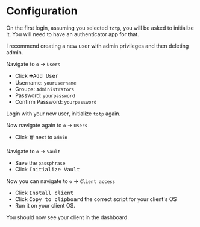 # Configuration

On the first login, assuming you selected `totp`, you will be asked to initialize it.
You will need to have an authenticator app for that.

I recommend creating a new user with admin privileges and then deleting admin.

Navigate to `⚙️` -> `Users`

- Click <kbd>➕Add User</kbd>
- Username: `yourusername`
- Groups: `Administrators`
- Password: `yourpassword`
- Confirm Password: `yourpassword`

Login with your new user, initialize `totp` again.

Now navigate again to `⚙️` -> `Users`

- Click <kbd>🗑️</kbd> next to `admin`

Navigate to `⚙️` -> `Vault`

- Save the `passphrase`
- Click <kbd>Initialize Vault</kbd>

Now you can navigate to `⚙️` -> `Client access`

- Click <kbd>Install client</kbd>
- Click <kbd>Copy to clipboard</kbd> the correct script for your client's OS
- Run it on your client OS.

You should now see your client in the dashboard.

